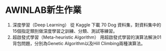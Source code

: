 # **AWINLAB新生作業**
1. 深度學習（Deep Learning）
  從 Kaggle 下載 70 Dog 資料集，對資料集中的15個指定類別做深度學習之訓練、分類、測試等練習。
2. 超啟發式學習（Meta-heuristic Algorithm） 
  用超啟發式學習的演算法解決01背包問題，分別為Genetic Algorithm以及Hill Climbing兩種演算法。

